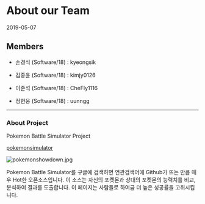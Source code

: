 # About our Team

 

2019-05-07

 

## Members

 

+ 손경식 (Software/18) : kyeongsik

+ 김종윤 (Software/18) : kimjy0126

+ 이준석 (Software/18) : CheFly1116

+ 정현웅 (Software/18) : uunngg

 

***

 

### About Project

 

Pokemon Battle Simulator Project

 

[pokemonsimulator](pokemonshowdown.com)

 

![pokemonshowdown.jpg](https://pokemonshowdown.com/images/pokemonshowdownbeta.png)

 

Pokemon Battle Simulator를 구글에 검색하면 연관검색어에 Github가 뜨는 만큼 매우 Hot한 오픈소스입니다. 이 소스는 자신의 포켓몬과 상대의 포켓몬의 능력치를 비교, 분석하여 결과를 도출합니다. 이 페이지는 사람들로 하여금 더 높은 성공률을 고취시킵니다.
